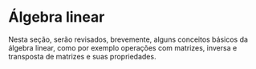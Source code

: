 # Álgebra linear

Nesta seção, serão revisados, brevemente, alguns conceitos básicos da álgebra linear, como por
exemplo operações com matrizes, inversa e transposta de matrizes e suas propriedades.
